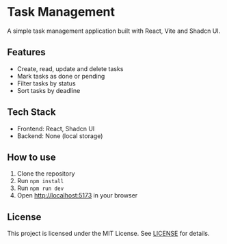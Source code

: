 # Task Management

A simple task management application built with React, Vite and Shadcn UI.

## Features

- Create, read, update and delete tasks
- Mark tasks as done or pending
- Filter tasks by status
- Sort tasks by deadline

## Tech Stack

- Frontend: React, Shadcn UI
- Backend: None (local storage)

## How to use

1. Clone the repository
2. Run `npm install`
3. Run `npm run dev`
4. Open [http://localhost:5173](http://localhost:5173) in your browser

## License

This project is licensed under the MIT License. See [LICENSE](LICENSE) for details.
